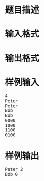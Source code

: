 

# 题目描述



# 输入格式



# 输出格式



# 样例输入


<pre>4
Peter
Peter
Bob
Bob
0000
1000
1100
0100
</pre>

# 样例输出


<pre>Peter 2
Bob 0
</pre>
